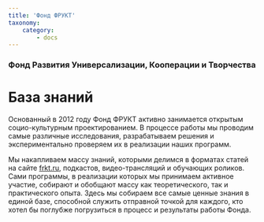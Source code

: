```yaml
---
title: 'Фонд ФРУКТ'
taxonomy:
    category:
        - docs
---
```


### Фонд Развития Универсализации, Кооперации и Творчества

# База знаний

Основанный в 2012 году Фонд ФРУКТ активно занимается открытым социо-культурным проектированием. В процессе работы мы проводим самые различные исследования, разрабатываем решения и экспериментально проверяем их в реализации наших программ.

Мы накапливаем массу знаний, которыми делимся в форматах статей на сайте [frkt.ru](https://frkt.ru/research), подкастов, видео-трансляций и обучающих роликов. Сами программы, в реализации которых мы принимаем активное участие, собирают и обобщают массу как теоретического, так и практического опыта. Здесь мы собираем все самые ценные знания в единой базе, способной служить отправной точкой для каждого, кто хотел бы поглубже погрузиться в процесс и результаты работы Фонда.
